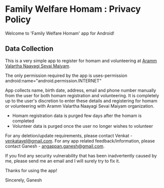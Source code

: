 # Family Welfare Homam : Privacy Policy

Welcome to 'Family Welfare Homam' app for Android!

## Data Collection

This is a very simple app to register for homam and volunteering at [Aramm Valartha Naayagi Sevai Maiyam](https://arram.org.in/).

The only permission required by the app is
uses-permission android:name="android.permission.INTERNET"

App collects name, birth date, address, email and phone number manually from the user for both homam registration and volunteering. It is completely up to the user's discretion to enter these details and registering for homam or volunteering with Aramm Valartha Naayagi Sevai Maiyam organization.

- Homam registration data is purged few days after the homam is completed
- Volunteer data is purged once the user no longer wishes to volunteer

For any deletion/update requirements, please contact Venkat - venkatavel@gmail.com.
For any app related feedback/information, please contact Ganesh - angappan.ganesh@gmail.com.

If you find any security vulnerability that has been inadvertently caused by me, please send me an email and I will surely try to fix it.

Thanks for using the app!

Sincerely,
Ganesh
